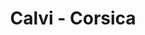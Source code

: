 ---
guid: "5f216ffb9f33"
title: "Calvi - Corsica"
latitude: "42.568433"
longitude: "8.760687"
youtubeId: "pN44-SD2D1A" 
---